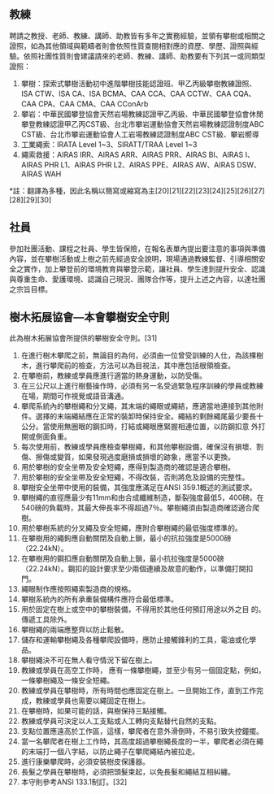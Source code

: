## 教練
聘請之教授、老師、教練、講師、助教皆有多年之實務經驗，並領有攀樹或相關之證照，如為其他領域與範疇者則會依照性質查閱相對應的資歷、學歷、證照與經驗。依照社團性質則會建議請來的老師、教練、講師、助教要有下列其一或同類型證照：

1. 攀樹：探索式攀樹活動初中進階攀樹技能認證班、甲乙丙級攀樹教練證照、ISA CTW、ISA CA、ISA BCMA、CAA CCA、CAA CCTW、CAA CQA、CAA CPA、CAA CMA、CAA CConArb
2. 攀岩：中華民國攀登協會天然岩場教練認證甲乙丙級、中華民國攀登協會休閒攀登教練認證甲乙丙CST級、台北市攀岩運動協會天然岩場教練認證制度ABC CST級、台北市攀岩運動協會人工岩場教練認證制度ABC CST級、攀岩嚮導
3. 工業繩索：IRATA Level 1~3、SIRATT/TRAA Level 1~3
4. 繩索救援：AIRAS IRR、AIRAS  ARR、AIRAS  PRR、AIRAS  BI、AIRAS  I、AIRAS  PHR L1、AIRAS  PHR L2、AIRAS PPE、AIRAS AW、AIRAS DSW、AIRAS WAH

*註：翻譯為多種，因此名稱以簡寫或縮寫為主[20][21][22][23][24][25][26][27][28][29][30]

## 社員
參加社團活動、課程之社員、學生皆保險，在報名表單內提出要注意的事項與準備內容，並在攀樹活動或上樹之前先經過安全說明，現場通過教練監督、引導相關安全之實作，加上攀登前的環境教育與攀登示範，讓社員、學生達到提升安全、認識與尊重生命、愛護環境、認識自己現況、團隊合作等，提升上述之內容，以達社團之宗旨目標。

## 樹木拓展協會—本會攀樹安全守則
此為樹木拓展協會所提供的攀樹安全守則。[31]

1. 在進行樹木攀爬之前，無論目的為何，必須由一位曾受訓練的人仕，為該棵樹木，進行攀爬前的檢查，方法可以為目視法，其中應包括根領檢查。
2. 在攀樹前，教練或學員應進行適當的熱身運動，以防受傷。
3. 在三公尺以上進行樹藝操作時，必須有另一名受過緊急程序訓練的學員或教練在場，期間可作視覺或語音溝通。
4. 攀爬系統內的攀樹繩和分叉繩，其末端的繩眼或繩結，應適當地連接到其他附件。選擇的末端繩結應在正常的裝卸時保持安全。繩結的剩餘繩尾最少要長十公分。當使用無圈眼的鋼扣時，打結或繩眼應緊握相連位置，以防鋼扣意 外打開或側面負重。
5. 每次使用前，教練或學員應檢查攀樹繩，和其他攀樹設備，確保沒有損壞、割傷、擦傷或變質，如果發現過度磨損或損壞的跡象，應當予以更換。
6. 用於攀樹的安全坐帶及安全短繩，應得到製造商的確認是適合攀樹。
7. 用於攀樹的安全坐帶及安全短繩，不得改裝，否則將危及設備的完整性。
8. 攀樹安全坐帶中使用的裝備，其強度應滿足在ANSI 359.1概述的測試要求。
9. 攀樹繩的直徑應最少有11mm和由合成纖維制造，斷裂強度最低5，400磅。在 540磅的負載時，其最大伸長率不得超過7％。攀樹繩須由製造商確認適合爬樹。
10. 用於攀樹系統的分叉繩及安全短繩，應附合攀樹繩的最低強度標準的。
11. 在攀樹用的繩鉤應自動關閉及自動上鎖，最小的抗拉強度是5000磅（22.24kN）。
12. 在攀樹用的鋼扣應自動關閉及自動上鎖，最小抗拉強度是5000磅（22.24kN）。鋼扣的設計要求至少兩個連續及故意的動作，以準備打開扣門。
13. 繩眼制作應按照繩索製造商的規格。
14. 攀樹系統內的所有承重裝備構件應符合最低標準。
15. 用於固定在樹上或空中的攀樹裝備，不得用於其他任何預訂用途以外之目 的。傳遞工具除外。
16. 攀樹繩的兩端應整齊以防止鬆散。
17. 儲存和運輸攀樹繩及各種攀爬設備時，應防止接觸鋒利的工具，電油或化學品。
18. 攀樹繩決不可在無人看守情況下留在樹上。
19. 教練或學員在高空工作時， 應有一條攀樹繩，並至少有另一個固定點，例如，一條攀樹繩及一條安全短繩。
20. 教練或學員在攀樹時，所有時間也應固定在樹上。一旦開始工作，直到工作完成，教練或學員也需要以繩固定在樹上。
21. 在攀樹時，如果可能的話，與樹保持三點接觸。
22. 教練或學員可決定以人工支點或人工轉向支點替代自然的支點。
23. 支點位置應遠高於工作區，這樣，攀爬者在意外滑倒時，不易引致失控鐘擺。
24. 當一名攀爬者在樹上工作時，其高度超過攀樹繩長度的一半，攀爬者必須在繩的末端打一個八字結，以防止繩子在攀爬繩結內被拉走。
25. 進行康樂攀爬時，必須安裝樹皮保護器。
26. 長髮之學員在攀樹時，必須把頭髮束起，以免長髮和繩結互相糾纏。
27. 本守則參考ANSI 133.1制訂。[32]
